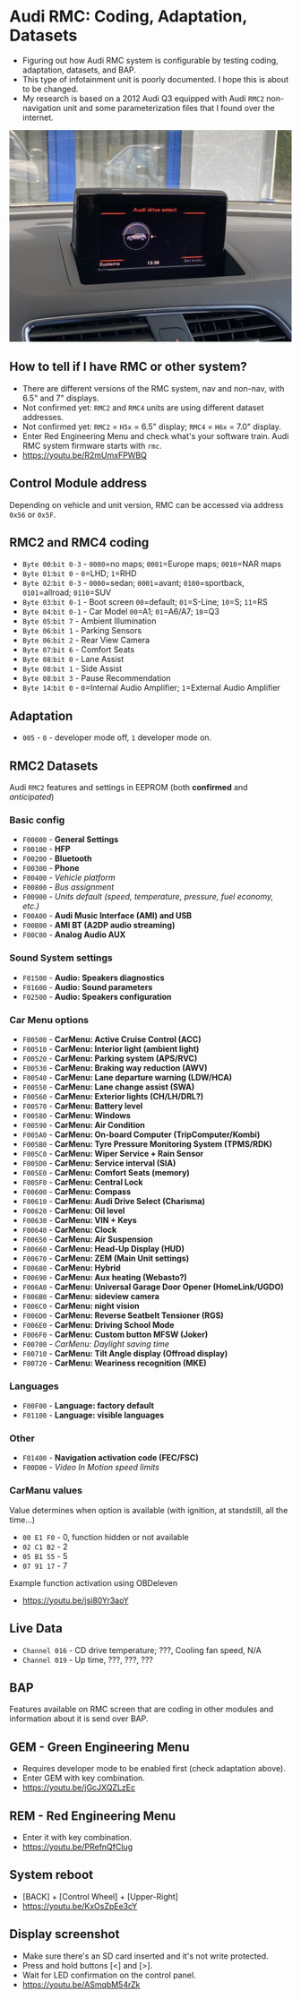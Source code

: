 # Audi RMC: Coding, Adaptation, Datasets
* Figuring out how Audi RMC system is configurable by testing coding, adaptation, datasets, and BAP.
* This type of infotainment unit is poorly documented. I hope this is about to be changed.
* My research is based on a 2012 Audi Q3 equipped with Audi `RMC2` non-navigation unit and some parameterization files that I found over the internet.

![Audi RMC with AudiDriveSelect option](https://github.com/mrfixpl/audi-rmc-coding-adaptation-datasets/blob/main/research%20pictures/RMC-AudiDriveSelect.jpg)

## How to tell if I have RMC or other system? ##
* There are different versions of the RMC system, nav and non-nav, with 6.5" and 7" displays.
* Not confirmed yet: `RMC2` and `RMC4` units are using different dataset addresses.
* Not confirmed yet: `RMC2` = `H5x` = 6.5" display; `RMC4` = `H6x` = 7.0" display.
* Enter Red Engineering Menu and check what's your software train. Audi RMC system firmware starts with `rmc`.
* https://youtu.be/R2mUmxFPWBQ

## Control Module address ##
Depending on vehicle and unit version, RMC can be accessed via address `0x56` or `0x5F`.

## RMC2 and RMC4 coding ##
* `Byte 00`:`bit 0-3` - `0000`=no maps; `0001`=Europe maps; `0010`=NAR maps
* `Byte 01`:`bit 0` - `0`=LHD; `1`=RHD
* `Byte 02`:`bit 0-3` - `0000`=sedan; `0001`=avant; `0100`=sportback, `0101`=allroad; `0110`=SUV
* `Byte 03`:`bit 0-1` - Boot screen `00`=default; `01`=S-Line; `10`=S; `11`=RS
* `Byte 04`:`bit 0-1` - Car Model `00`=A1; `01`=A6/A7; `10`=Q3
* `Byte 05`:`bit 7` - Ambient Illumination
* `Byte 06`:`bit 1` - Parking Sensors
* `Byte 06`:`bit 2` - Rear View Camera
* `Byte 07`:`bit 6` - Comfort Seats
* `Byte 08`:`bit 0` - Lane Assist
* `Byte 08`:`bit 1` - Side Assist
* `Byte 08`:`bit 3` - Pause Recommendation
* `Byte 14`:`bit 0` - `0`=Internal Audio Amplifier; `1`=External Audio Amplifier

## Adaptation ##
* `005` - `0` - developer mode off, `1` developer mode on.

## RMC2 Datasets ##
Audi `RMC2` features and settings in EEPROM (both **confirmed** and *anticipated*)

### Basic config ###
* `F00000` - **General Settings**
* `F00100` - **HFP**
* `F00200` - **Bluetooth**
* `F00300` - **Phone**
* `F00400` - *Vehicle platform*
* `F00800` - *Bus assignment*
* `F00900` - *Units default (speed, temperature, pressure, fuel economy, etc.)*
* `F00A00` - **Audi Music Interface (AMI) and USB**
* `F00B00` - **AMI BT (A2DP audio streaming)**
* `F00C00` - **Analog Audio AUX**

### Sound System settings ###
* `F01500` - **Audio: Speakers diagnostics**
* `F01600` - **Audio: Sound parameters**
* `F02500` - **Audio: Speakers configuration**

### Car Menu options ###
* `F00500` - **CarMenu: Active Cruise Control (ACC)**
* `F00510` - **CarMenu: Interior light (ambient light)**
* `F00520` - **CarMenu: Parking system (APS/RVC)**
* `F00530` - **CarMenu: Braking way reduction (AWV)**
* `F00540` - **CarMenu: Lane departure warning (LDW/HCA)**
* `F00550` - **CarMenu: Lane change assist (SWA)**
* `F00560` - **CarMenu: Exterior lights (CH/LH/DRL?)**
* `F00570` - **CarMenu: Battery level**
* `F00580` - **CarMenu: Windows**
* `F00590` - **CarMenu: Air Condition**
* `F005A0` - **CarMenu: On-board Computer (TripComputer/Kombi)**
* `F005B0` - **CarMenu: Tyre Pressure Monitoring System (TPMS/RDK)**
* `F005C0` - **CarMenu: Wiper Service + Rain Sensor**
* `F005D0` - **CarMenu: Service interval (SIA)**
* `F005E0` - **CarMenu: Comfort Seats (memory)**
* `F005F0` - **CarMenu: Central Lock**
* `F00600` - **CarMenu: Compass**
* `F00610` - **CarMenu: Audi Drive Select (Charisma)**
* `F00620` - **CarMenu: Oil level**
* `F00630` - **CarMenu: VIN + Keys**
* `F00640` - **CarMenu: Clock**
* `F00650` - **CarMenu: Air Suspension**
* `F00660` - **CarMenu: Head-Up Display (HUD)**
* `F00670` - **CarMenu: ZEM (Main Unit settings)**
* `F00680` - **CarMenu: Hybrid**
* `F00690` - **CarMenu: Aux heating (Webasto?)**
* `F006A0` - **CarMenu: Universal Garage Door Opener (HomeLink/UGDO)**
* `F006B0` - **CarMenu: sideview camera**
* `F006C0` - **CarMenu: night vision**
* `F006D0` - **CarMenu: Reverse Seatbelt Tensioner (RGS)**
* `F006E0` - **CarMenu: Driving School Mode**
* `F006F0` - **CarMenu: Custom button MFSW (Joker)**
* `F00700` - *CarMenu: Daylight saving time*
* `F00710` - **CarMenu: Tilt Angle display (Offroad display)**
* `F00720` - **CarMenu: Weariness recognition (MKE)**

### Languages ###
* `F00F00` - **Language: factory default**
* `F01100` - **Language: visible languages**

### Other ###
* `F01400` - **Navigation activation code (FEC/FSC)**
* `F00D00` - *Video In Motion speed limits*

### CarManu values ###
Value determines when option is available (with ignition, at standstill, all the time...)
* `00 E1 F0` - 0, function hidden or not available
* `02 C1 B2` - 2
* `05 B1 55` - 5
* `07 91 17` - 7

Example function activation using OBDeleven
* https://youtu.be/jsi80Yr3aoY

## Live Data ##
* `Channel 016` - CD drive temperature; ???, Cooling fan speed, N/A
* `Channel 019` - Up time, ???, ???, ???

## BAP ##
Features available on RMC screen that are coding in other modules and information about it is send over BAP.

## GEM - Green Engineering Menu ##
* Requires developer mode to be enabled first (check adaptation above).
* Enter GEM with key combination.
* https://youtu.be/jGcJXQZLzEc

## REM - Red Engineering Menu ##
* Enter it with key combination.
* https://youtu.be/PRefnQfClug

## System reboot ##
* [BACK] + [Control Wheel] + [Upper-Right]
* https://youtu.be/KxOsZpEe3cY

## Display screenshot ##
* Make sure there's an SD card inserted and it's not write protected.
* Press and hold buttons [<] and [>].
* Wait for LED confirmation on the control panel.
* https://youtu.be/ASmqbM54rZk
